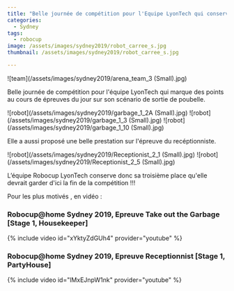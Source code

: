 ```yaml
---
title: "Belle journée de compétition pour l'Equipe LyonTech qui conserve sa place sur le podium  provisoire de la robocup@home "
categories:
  - Sydney
tags:
  - robocup
image: /assets/images/sydney2019/robot_carree_s.jpg
thumbnail: /assets/images/sydney2019/robot_carree_s.jpg

---
```

![team](/assets/images/sydney2019/arena_team_3 (Small).jpg)


Belle journée de compétition pour l'équipe LyonTech qui marque des points au cours de épreuves du jour sur son scénario de sortie de poubelle.

![robot](/assets/images/sydney2019/garbage_1_2A (Small).jpg)
![robot](/assets/images/sydney2019/garbage_1_3 (Small).jpg)
![robot](/assets/images/sydney2019/garbage_1_10 (Small).jpg)




Elle a  aussi  proposé une belle prestation sur l'épreuve du recéptionniste.

![robot](/assets/images/sydney2019/Receptionist_2_1 (Small).jpg)
![robot](/assets/images/sydney2019/Receptionist_2_5 (Small).jpg)

L’équipe Robocup LyonTech conserve donc sa troisième place qu'elle devrait garder d'ici la fin de la compétition !!! 

Pour les plus motivés , en vidéo :

### Robocup@home Sydney 2019, Epreuve Take out the Garbage [Stage 1, Housekeeper] ###
{% include video id="xYktyZdGUh4" provider="youtube" %}
### Robocup@home Sydney 2019, Epreuve Receptionnist [Stage 1, PartyHouse] ###
{% include video id="lMxEJnpW1nk" provider="youtube" %}

